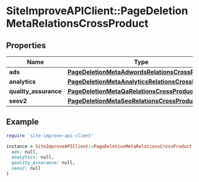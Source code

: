 # SiteImproveAPIClient::PageDeletionMetaRelationsCrossProduct

## Properties

| Name | Type | Description | Notes |
| ---- | ---- | ----------- | ----- |
| **ads** | [**PageDeletionMetaAdwordsRelationsCrossProduct**](PageDeletionMetaAdwordsRelationsCrossProduct.md) |  | [optional] |
| **analytics** | [**PageDeletionMetaAnalyticsRelationsCrossProduct**](PageDeletionMetaAnalyticsRelationsCrossProduct.md) |  | [optional] |
| **quality_assurance** | [**PageDeletionMetaQaRelationsCrossProduct**](PageDeletionMetaQaRelationsCrossProduct.md) |  | [optional] |
| **seov2** | [**PageDeletionMetaSeoRelationsCrossProduct**](PageDeletionMetaSeoRelationsCrossProduct.md) |  | [optional] |

## Example

```ruby
require 'site-improve-api-client'

instance = SiteImproveAPIClient::PageDeletionMetaRelationsCrossProduct.new(
  ads: null,
  analytics: null,
  quality_assurance: null,
  seov2: null
)
```

